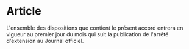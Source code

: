# Article

  
L'ensemble des dispositions que contient le présent accord entrera en vigueur au premier jour du mois qui suit la publication de l'arrêté d'extension au Journal officiel.

